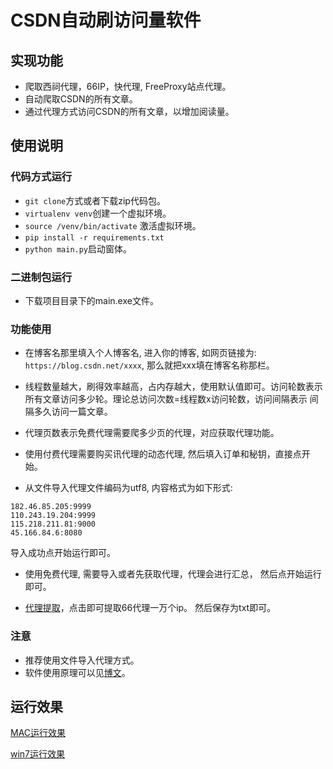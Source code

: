# CSDN自动刷访问量软件

## 实现功能
- 爬取西祠代理，66IP，快代理, FreeProxy站点代理。
- 自动爬取CSDN的所有文章。
- 通过代理方式访问CSDN的所有文章，以增加阅读量。


## 使用说明

### 代码方式运行
- `git clone`方式或者下载zip代码包。
- `virtualenv venv`创建一个虚拟环境。
- `source /venv/bin/activate` 激活虚拟环境。
- `pip install -r requirements.txt`
- `python main.py`启动窗体。

### 二进制包运行

- 下载项目目录下的main.exe文件。

### 功能使用

- 在博客名那里填入个人博客名, 进入你的博客, 如网页链接为: `https://blog.csdn.net/xxxx`, 那么就把xxx填在博客名称那栏。

- 线程数量越大，刷得效率越高，占内存越大，使用默认值即可。访问轮数表示所有文章访问多少轮。理论总访问次数=线程数x访问轮数，访问间隔表示
间隔多久访问一篇文章。

- 代理页数表示免费代理需要爬多少页的代理，对应获取代理功能。

- 使用付费代理需要购买讯代理的动态代理, 然后填入订单和秘钥，直接点开始。

- 从文件导入代理文件编码为utf8, 内容格式为如下形式:
```
182.46.85.205:9999
110.243.19.204:9999
115.218.211.81:9000
45.166.84.6:8080
```
导入成功点开始运行即可。

- 使用免费代理, 需要导入或者先获取代理，代理会进行汇总， 然后点开始运行即可。

- [代理提取](http://www.66ip.cn/nmtq.php?getnum=10000&isp=0&anonymoustype=0&start=&ports=&export=&ipaddress=&area=0&proxytype=2&api=66ip)，点击即可提取66代理一万个ip。
然后保存为txt即可。


### 注意

- 推荐使用文件导入代理方式。
- 软件使用原理可以见[博文](https://blog.csdn.net/ClassmateLin/article/details/104423904)。
## 运行效果


[MAC运行效果](./mac_effect.png)

[win7运行效果](./win7_effect.png)

